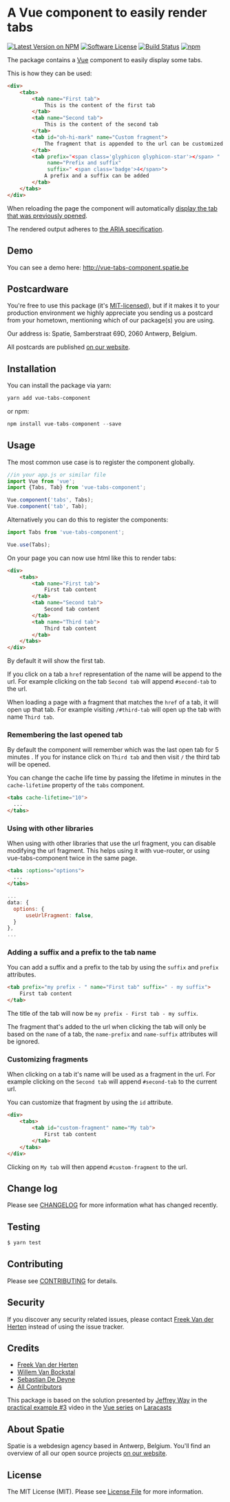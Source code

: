 # A Vue component to easily render tabs

[![Latest Version on NPM](https://img.shields.io/npm/v/vue-tabs-component.svg?style=flat-square)](https://npmjs.com/package/vue-tabs-component)
[![Software License](https://img.shields.io/badge/license-MIT-brightgreen.svg?style=flat-square)](LICENSE.md)
[![Build Status](https://img.shields.io/travis/spatie/vue-tabs-component/master.svg?style=flat-square)](https://travis-ci.org/spatie/vue-tabs-component)
[![npm](https://img.shields.io/npm/dt/vue-tabs-component.svg?style=flat-square)](https://www.npmjs.com/package/vue-tabs-component)

The package contains a [Vue](https://vuejs.org/) component to easily display some tabs.

This is how they can be used:

```html
<div>
    <tabs>
        <tab name="First tab">
            This is the content of the first tab
        </tab>
        <tab name="Second tab">
            This is the content of the second tab
        </tab>
        <tab id="oh-hi-mark" name="Custom fragment">
            The fragment that is appended to the url can be customized
        </tab>
        <tab prefix="<span class='glyphicon glyphicon-star'></span> " 
             name="Prefix and suffix" 
             suffix=" <span class='badge'>4</span>">
            A prefix and a suffix can be added
        </tab>
    </tabs>
</div>
```

When reloading the page the component will automatically [display the tab that was previously opened](https://github.com/spatie/vue-tabs-component#remembering-the-last-opened-tab).

The rendered output adheres to [the ARIA specification](http://heydonworks.com/practical_aria_examples/#tab-interface).

## Demo

You can see a demo here: http://vue-tabs-component.spatie.be

## Postcardware

You're free to use this package (it's [MIT-licensed](LICENSE.md)), but if it makes it to your production environment we highly appreciate you sending us a postcard from your hometown, mentioning which of our package(s) you are using.

Our address is: Spatie, Samberstraat 69D, 2060 Antwerp, Belgium.

All postcards are published [on our website](https://spatie.be/opensource/postcards).

## Installation

You can install the package via yarn:

```bash
yarn add vue-tabs-component
```

or npm:

```php
npm install vue-tabs-component --save
```

## Usage

The most common use case is to register the component globally.

```js
//in your app.js or similar file
import Vue from 'vue';
import {Tabs, Tab} from 'vue-tabs-component';

Vue.component('tabs', Tabs);
Vue.component('tab', Tab);
```

Alternatively you can do this to register the components:

```js
import Tabs from 'vue-tabs-component';

Vue.use(Tabs);
```

On your page you can now use html like this to render tabs: 

```html
<div>
    <tabs>
        <tab name="First tab">
            First tab content
        </tab>
        <tab name="Second tab">
            Second tab content
        </tab>
        <tab name="Third tab">
            Third tab content
        </tab>
    </tabs>
</div>
```

By default it will show the first tab.

If you click on a tab a `href` representation of the name will be append to the url. For example clicking on the tab `Second tab` will append `#second-tab` to the url.

When loading a page with a fragment that matches the `href` of a tab, it will open up that tab. For example visiting `/#third-tab` will open up the tab with name `Third tab`.

### Remembering the last opened tab

By default the component will  remember which was the last open tab for 5 minutes . If you for instance click on `Third tab` and then visit `/` the third tab will be opened.

You can change the cache life time by passing the lifetime in minutes in the `cache-lifetime` property of the `tabs` component.

```html
<tabs cache-lifetime="10">
  ...
</tabs>
```

### Using with other libraries

When using with other libraries that use the url fragment, you can disable modifying the url fragment.
This helps using it with vue-router, or using vue-tabs-component twice in the same page.

```html
<tabs :options="options">
  ...
</tabs>
```

```javascript
...
data: {
  options: {
      useUrlFragment: false,
  }
},
...
```


### Adding a suffix and a prefix to the tab name

You can add a suffix and a prefix to the tab by using the `suffix` and `prefix` attributes.

```html
<tab prefix="my prefix - " name="First tab" suffix=" - my suffix">
    First tab content
</tab>
```

The title of the tab will now be `my prefix - First tab - my suffix`.

The fragment that's added to the url when clicking the tab will only be based on the `name` of a tab, the `name-prefix` and `name-suffix` attributes will be ignored.

### Customizing fragments

When clicking on a tab it's name will be used as a fragment in the url. For example clicking on the `Second tab` will append `#second-tab` to the current url. 

You can customize that fragment by using the `id` attribute.

```html
<div>
    <tabs>
        <tab id="custom-fragment" name="My tab">
            First tab content
        </tab>
    </tabs>
</div>
```

Clicking on `My tab` will then append `#custom-fragment` to the url.

## Change log

Please see [CHANGELOG](CHANGELOG.md) for more information what has changed recently.

## Testing

``` bash
$ yarn test
```

## Contributing

Please see [CONTRIBUTING](CONTRIBUTING.md) for details.

## Security

If you discover any security related issues, please contact [Freek Van der Herten](https://github.com/freekmurze) instead of using the issue tracker.

## Credits

- [Freek Van der Herten](https://github.com/freekmurze)
- [Willem Van Bockstal](https://github.com/willemvb)
- [Sebastian De Deyne](https://github.com/sebastiandedeyne)
- [All Contributors](../../contributors)

This package is based on the solution presented by [Jeffrey Way](https://twitter.com/jeffrey_way) in the [practical example #3](https://laracasts.com/series/learn-vue-2-step-by-step/episodes/11) video in the [Vue series](https://vuecasts.com) on [Laracasts](https://laracasts.com)

## About Spatie
Spatie is a webdesign agency based in Antwerp, Belgium. You'll find an overview of all our open source projects [on our website](https://spatie.be/opensource).

## License

The MIT License (MIT). Please see [License File](LICENSE.md) for more information.
